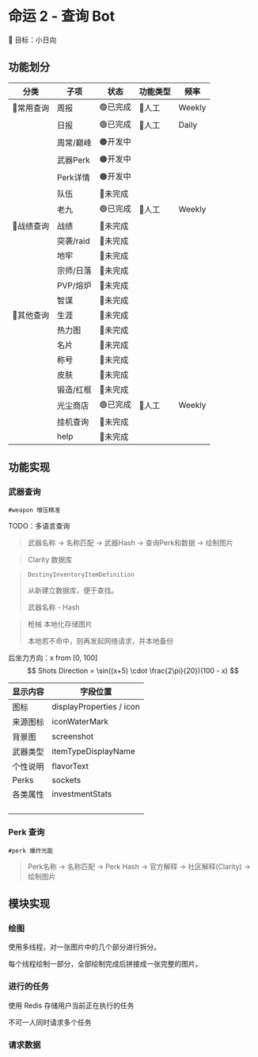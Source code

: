 # 命运 2 - 查询 Bot

🎯 目标：小日向



## 功能划分



| 分类      | 子项      | 状态    | 功能类型 | 频率   |
| --------- | --------- | ------- | -------- | ------ |
| 🧡常用查询 | 周报      | 🟢已完成 | 🤚人工    | Weekly |
|           | 日报      | 🟢已完成 | 🤚人工    | Daily  |
|           | 周常/巅峰 | 🟠开发中 |          |        |
|           | 武器Perk  | 🟠开发中 |          |        |
|           | Perk详情  | 🟠开发中 |          |        |
|           | 队伍      | 🔴未完成 |          |        |
|           | 老九      | 🟢已完成 | 🤚人工    | Weekly |
| 💙战绩查询 | 战绩      | 🔴未完成 |          |        |
|           | 突袭/raid | 🔴未完成 |          |        |
|           | 地牢      | 🔴未完成 |          |        |
|           | 宗师/日落 | 🔴未完成 |          |        |
|           | PVP/熔炉  | 🔴未完成 |          |        |
|           | 智谋      | 🔴未完成 |          |        |
| 🩶其他查询 | 生涯      | 🔴未完成 |          |        |
|           | 热力图    | 🔴未完成 |          |        |
|           | 名片      | 🔴未完成 |          |        |
|           | 称号      | 🔴未完成 |          |        |
|           | 皮肤      | 🔴未完成 |          |        |
|           | 锻造/红框 | 🔴未完成 |          |        |
|           | 光尘商店  | 🟢已完成 | 🤚人工    | Weekly |
|           | 挂机查询  | 🔴未完成 |          |        |
|           | help      | 🔴未完成 |          |        |



## 功能实现



### 武器查询

`#weapon 增压精准`

TODO：多语言查询

> 武器名称 -> 名称匹配 -> 武器Hash -> 查询Perk和数据 -> 绘制图片

> Clarity 数据库

> `DestinyInventoryItemDefinition` 
>
> 从新建立数据库，便于查找。
>
> 武器名称 - Hash

> 枪械 本地化存储图片
>
> 本地若不命中，则再发起网络请求，并本地备份



后坐力方向：x from [0, 100]
$$
Shots Direction = \sin((x+5) \cdot \frac{2\pi}{20})(100 - x)
$$

| 显示内容 | 字段位置                 |
| -------- | ------------------------ |
| 图标     | displayProperties / icon |
| 来源图标 | iconWaterMark            |
| 背景图   | screenshot               |
| 武器类型 | itemTypeDisplayName      |
| 个性说明 | flavorText               |
| Perks    | sockets                  |
| 各类属性 | investmentStats          |
|          |                          |
|          |                          |
|          |                          |
|          |                          |



### Perk 查询

`#perk 爆炸光能`

>Perk名称 -> 名称匹配 -> Perk Hash -> 官方解释 -> 社区解释(Clarity) -> 绘制图片



## 模块实现



### 绘图

使用多线程，对一张图片中的几个部分进行拆分。

每个线程绘制一部分，全部绘制完成后拼接成一张完整的图片。



### 进行的任务

使用 Redis 存储用户当前正在执行的任务

不可一人同时请求多个任务



### 请求数据

